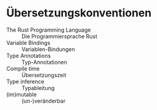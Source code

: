 # Übersetzungskonventionen

<dl>

<dt>The Rust Programming Language
<dd>Die Programmiersprache Rust

<dt>Variable Bindings
<dd>Variablen-Bindungen

<dt>Type Annotations
<dd>Typ-Annotationen

<dt>Compile time
<dd>Übersetzungszeit

<dt>Type inference
<dd>Typableitung

<dt>(im)mutable
<dd>(un-)veränderbar

</dl>
